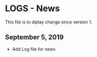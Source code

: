 # LOGS - News

This file is to diplay change since version 1.

## September 5, 2019

- Add Log file for news
